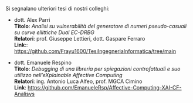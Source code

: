 Si segnalano ulteriori tesi di nostri colleghi:

- dott. Alex Parri<br>
  **Titolo**: _Analisi su vulnerabilità del generatore di numeri pseudo-casuali su curve ellittiche Dual EC-DRBG_ <br>
  **Relatori**: prof. Giuseppe Lettieri, dott. Gaspare Ferraro<br>
  **Link**:: https://github.com/Frayu1600/TesiIngegneriaInformatica/tree/main
  
- dott. Emanuele Respino<br>
  **Titolo**: _Debugging di una libreria per spiegazioni controfattuali e suo utilizzo nell’eXplainable Affective Computing_ <br>
  **Relatori**: ing. Antonio Luca Alfeo, prof. MGCA Cimino <br>
  **Link**: https://github.com/EmanueleRsp/Affective-Computing-XAI-CF-Analisys
